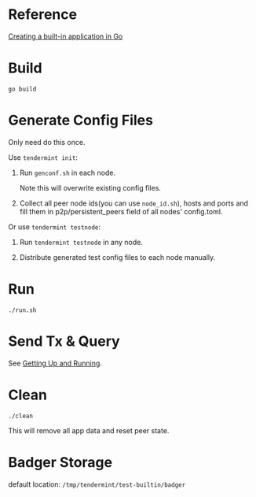 # Reference
[Creating a built-in application in Go](https://docs.tendermint.com/master/tutorials/go-built-in.html)

# Build

```shell
go build
```

# Generate Config Files

Only need do this once.

Use `tendermint init`:

1. Run `genconf.sh` in each node.

   Note this will overwrite existing config files.

2. Collect all peer node ids(you can use `node_id.sh`), hosts and ports and fill them in p2p/persistent_peers field of all nodes' config.toml.

Or use `tendermint testnode`:

1. Run `tendermint testnode` in any node.

2. Distribute generated test config files to each node manually.

# Run

```shell
./run.sh
```

# Send Tx & Query

See [Getting Up and Running](https://docs.tendermint.com/master/tutorials/go-built-in.html#_1-5-getting-up-and-running).

# Clean

```shell
./clean
```

This will remove all app data and reset peer state.

# Badger Storage

default location: `/tmp/tendermint/test-builtin/badger`